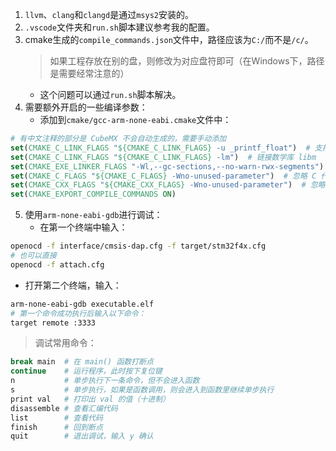 1. `llvm`、`clang`和`clangd`是通过`msys2`安装的。
2. `.vscode`文件夹和`run.sh`脚本建议参考我的配置。
3. cmake生成的`compile_commands.json`文件中，路径应该为`C:/`而不是`/c/`。
   > 如果工程存放在别的盘，则修改为对应盘符即可（在Windows下，路径是需要经常注意的）
   - 这个问题可以通过`run.sh`脚本解决。
4. 需要额外开启的一些编译参数：
   - 添加到`cmake/gcc-arm-none-eabi.cmake`文件中：
```cmake
# 有中文注释的部分是 CubeMX 不会自动生成的，需要手动添加
set(CMAKE_C_LINK_FLAGS "${CMAKE_C_LINK_FLAGS} -u _printf_float")  # 支持 printf 函数打印浮点数
set(CMAKE_C_LINK_FLAGS "${CMAKE_C_LINK_FLAGS} -lm")  # 链接数学库 libm
set(CMAKE_EXE_LINKER_FLAGS "-Wl,--gc-sections,--no-warn-rwx-segments")  # 取消 rwx 段的警告
set(CMAKE_C_FLAGS "${CMAKE_C_FLAGS} -Wno-unused-parameter")  # 忽略 C 代码中未使用参数的警告
set(CMAKE_CXX_FLAGS "${CMAKE_CXX_FLAGS} -Wno-unused-parameter")  # 忽略 C++ 代码中未使用参数的警告
set(CMAKE_EXPORT_COMPILE_COMMANDS ON)
```
5. 使用`arm-none-eabi-gdb`进行调试：
   - 在第一个终端中输入：
```bash
openocd -f interface/cmsis-dap.cfg -f target/stm32f4x.cfg
# 也可以直接
openocd -f attach.cfg
```
   - 打开第二个终端，输入：
```bash
arm-none-eabi-gdb executable.elf
# 第一个命令成功执行后输入以下命令：
target remote :3333
```
> 调试常用命令：
```bash
break main  # 在 main() 函数打断点
continue    # 运行程序，此时按下复位键
n           # 单步执行下一条命令，但不会进入函数
s           # 单步执行，如果是函数调用，则会进入到函数里继续单步执行
print val   # 打印出 val 的值（十进制）
disassemble # 查看汇编代码
list        # 查看代码
finish      # 回到断点
quit        # 退出调试，输入 y 确认
```

